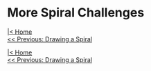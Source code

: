 # More Spiral Challenges

[|< Home](../)  
[<< Previous: Drawing a Spiral](./spirals4.md)




[|< Home](../)  
[<< Previous: Drawing a Spiral](./spirals4.md)
